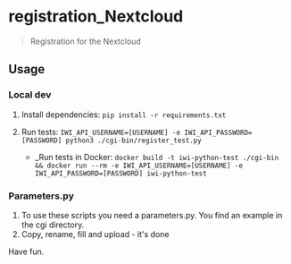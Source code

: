 # registration_Nextcloud

> Registration for the Nextcloud

## Usage

### Local dev

1. Install dependencies: `pip install -r requirements.txt`
2. Run tests: `IWI_API_USERNAME=[USERNAME] -e IWI_API_PASSWORD=[PASSWORD] python3 ./cgi-bin/register_test.py`

   - \_Run tests in Docker: `docker build -t iwi-python-test ./cgi-bin && docker run --rm -e IWI_API_USERNAME=[USERNAME] -e IWI_API_PASSWORD=[PASSWORD] iwi-python-test`

### Parameters.py

1. To use these scripts you need a parameters.py. You find an example in the cgi directory.
2. Copy, rename, fill and upload - it's done

Have fun.
